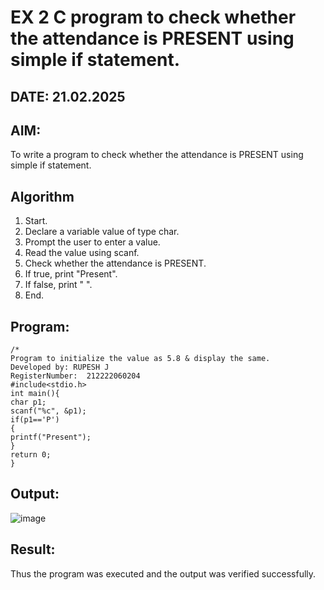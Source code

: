 
# EX 2 C program to check whether the attendance is PRESENT using simple if statement.
## DATE: 21.02.2025
## AIM:
To write a program to check whether the attendance is PRESENT using simple if statement.

## Algorithm
1. Start. 
2. Declare a variable value of type char. 
3. Prompt the user to enter a value. 
4. Read the value using scanf. 
5. Check whether the attendance is PRESENT. 
6. If true, print "Present". 
7. If false, print " ". 
8. End.  

## Program:
```
/*
Program to initialize the value as 5.8 & display the same.
Developed by: RUPESH J
RegisterNumber:  212222060204
#include<stdio.h> 
int main(){ 
char p1; 
scanf("%c", &p1); 
if(p1=='P') 
{ 
printf("Present"); 
} 
return 0; 
}
```
## Output:

![image](https://github.com/user-attachments/assets/c55b68e3-a4c1-4900-8b39-ad6bebe7a64b)

## Result:
Thus the program was executed and the output was verified successfully.
